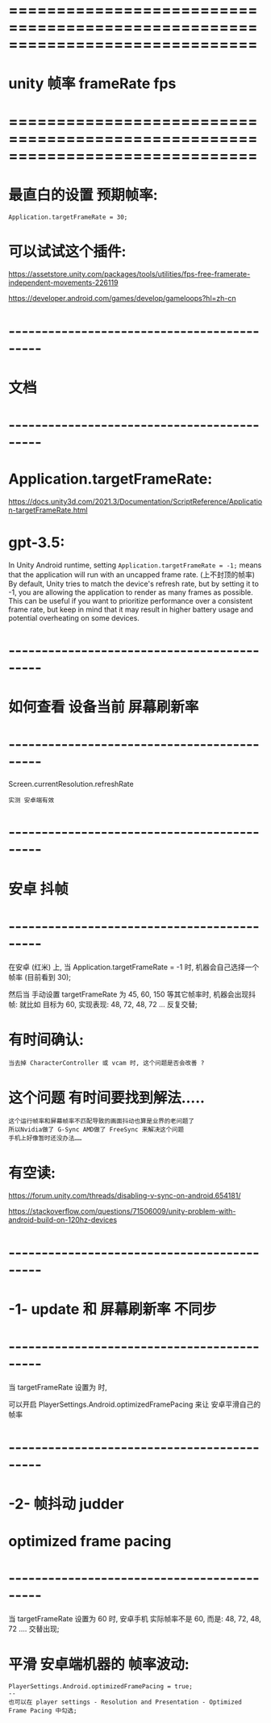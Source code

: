 # ============================================================================== #
#          unity  帧率  frameRate   fps
# ============================================================================== #



# 最直白的设置 预期帧率:
    Application.targetFrameRate = 30;








#  可以试试这个插件:
https://assetstore.unity.com/packages/tools/utilities/fps-free-framerate-independent-movements-226119




https://developer.android.com/games/develop/gameloops?hl=zh-cn


# ------------------------------------------- #
#            文档
# ------------------------------------------- #


# Application.targetFrameRate:
https://docs.unity3d.com/2021.3/Documentation/ScriptReference/Application-targetFrameRate.html


# gpt-3.5:
In Unity Android runtime, setting `Application.targetFrameRate = -1;` means that the application will run with an uncapped frame rate. (上不封顶的帧率)
By default, Unity tries to match the device's refresh rate, but by setting it to -1, you are allowing the application to render as many frames as possible. 
This can be useful if you want to prioritize performance over a consistent frame rate, but keep in mind that it may result in higher battery usage and potential overheating on some devices.





# ------------------------------------------- #
#      如何查看 设备当前 屏幕刷新率
# ------------------------------------------- #

Screen.currentResolution.refreshRate

    实测 安卓端有效



# ------------------------------------------- #
#             安卓  抖帧
# ------------------------------------------- #

在安卓 (红米) 上, 当 Application.targetFrameRate = -1 时, 机器会自己选择一个帧率 (目前看到 30);

然后当 手动设置 targetFrameRate 为 45, 60, 150 等其它帧率时,  机器会出现抖帧:
    就比如 目标为 60, 实现表现: 48, 72, 48, 72 ... 反复交替;


# 有时间确认:
    当去掉 CharacterController 或 vcam 时, 这个问题是否会改善 ?



# 这个问题 有时间要找到解法.....

    这个运行帧率和屏幕帧率不匹配导致的画面抖动也算是业界的老问题了
    所以Nvidia做了 G-Sync AMD做了 FreeSync 来解决这个问题
    手机上好像暂时还没办法……


# 有空读:
https://forum.unity.com/threads/disabling-v-sync-on-android.654181/


https://stackoverflow.com/questions/71506009/unity-problem-with-android-build-on-120hz-devices




# ------------------------------------------- #
#      -1-  update 和 屏幕刷新率 不同步
# ------------------------------------------- #
当 targetFrameRate 设置为  时,


可以开启 PlayerSettings.Android.optimizedFramePacing  来让 安卓平滑自己的帧率






# ------------------------------------------- #
#      -2-  帧抖动     judder
#      optimized frame pacing
# ------------------------------------------- #
当 targetFrameRate 设置为 60 时,
安卓手机 实际帧率不是 60, 而是: 48, 72, 48, 72 .... 交替出现;

# 平滑 安卓端机器的 帧率波动:
    PlayerSettings.Android.optimizedFramePacing = true;
    --
    也可以在 player settings - Resolution and Presentation - Optimized Frame Pacing 中勾选;






